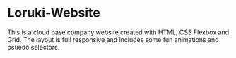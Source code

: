 # Loruki-Website
This is a cloud base company website created with HTML, CSS Flexbox and Grid. The layout is full responsive and includes some fun animations and psuedo selectors. 
